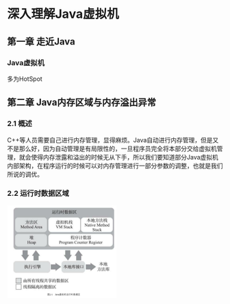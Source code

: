 # 深入理解Java虚拟机

## 第一章 走近Java

### Java虚拟机

多为HotSpot

## 第二章 Java内存区域与内存溢出异常

### 2.1 概述

C++等人员需要自己进行内存管理，显得麻烦。Java自动进行内存管理，但是又不是那么好，因为自动管理是有局限性的，一旦程序员完全将本部分交给虚拟机管理，就会使得内存泄露和溢出的时候无从下手，所以我们要知道部分Java虚拟机内部架构，在程序运行的时候可以对内存管理进行一部分参数的调整，也就是我们所说的调优。

### 2.2 运行时数据区域

<img src="深入理解Java虚拟机.assets/image-20210322223809594.png" alt="image-20210322223809594" style="zoom: 25%;" />

